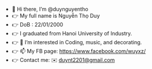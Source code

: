 
- 👋 Hi there, I’m @duynguyentho
- :point_right: My full name is Nguyễn Thọ Duy
- :point_right: DoB : 22/01/2000
- :point_right: I graduated from Hanoi University of Industry.
- :point_right: 👀 I’m interested in Coding, music, and decorating.
- :point_right: 📫 My FB page: https://www.facebook.com/wuyxz/
- :point_right: Contact me: ✉️ duynt2201@gmail.com 

<!---
duynguyentho/duynguyentho is a ✨ special ✨ repository because its `README.md` (this file) appears on your GitHub profile.
You can click the Preview link to take a look at your changes.
--->
